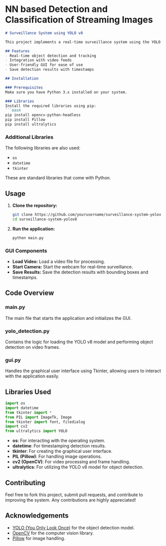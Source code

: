 # NN based Detection and Classification of Streaming Images
 


```markdown
# Surveillance System using YOLO v8

This project implements a real-time surveillance system using the YOLO v8 object detection algorithm in Python. The system can detect and track various objects in a video feed, making it suitable for applications in security and monitoring.

## Features
- Real-time object detection and tracking
- Integration with video feeds
- User-friendly GUI for ease of use
- Save detection results with timestamps

## Installation

### Prerequisites
Make sure you have Python 3.x installed on your system.

### Libraries
Install the required libraries using pip:
```bash
pip install opencv-python-headless
pip install Pillow
pip install ultralytics
```

### Additional Libraries
The following libraries are also used:
- `os`
- `datetime`
- `tkinter`

These are standard libraries that come with Python.

## Usage

1. **Clone the repository:**
   ```bash
   git clone https://github.com/yourusername/surveillance-system-yolov8.git
   cd surveillance-system-yolov8
   ```

2. **Run the application:**
   ```bash
   python main.py
   ```

### GUI Components
- **Load Video:** Load a video file for processing.
- **Start Camera:** Start the webcam for real-time surveillance.
- **Save Results:** Save the detection results with bounding boxes and timestamps.

## Code Overview

### main.py
The main file that starts the application and initializes the GUI.

### yolo_detection.py
Contains the logic for loading the YOLO v8 model and performing object detection on video frames.

### gui.py
Handles the graphical user interface using Tkinter, allowing users to interact with the application easily.

## Libraries Used

```python
import os
import datetime
from tkinter import *
from PIL import ImageTk, Image
from tkinter import font, filedialog
import cv2
from ultralytics import YOLO
```

- **os**: For interacting with the operating system.
- **datetime**: For timestamping detection results.
- **tkinter**: For creating the graphical user interface.
- **PIL (Pillow)**: For handling image operations.
- **cv2 (OpenCV)**: For video processing and frame handling.
- **ultralytics**: For utilizing the YOLO v8 model for object detection.

## Contributing
Feel free to fork this project, submit pull requests, and contribute to improving the system. Any contributions are highly appreciated!

## Acknowledgements
- [YOLO (You Only Look Once)](https://github.com/ultralytics/yolov8) for the object detection model.
- [OpenCV](https://opencv.org/) for the computer vision library.
- [Pillow](https://python-pillow.org/) for image handling.


